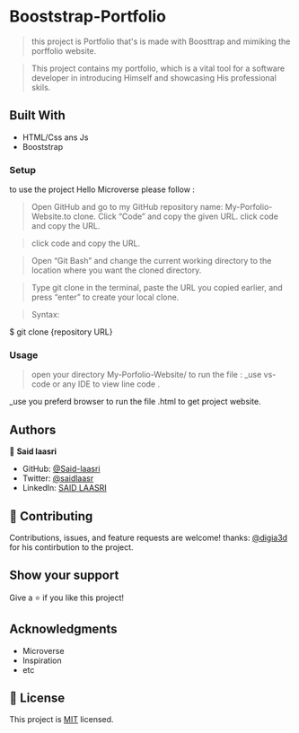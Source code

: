 # Booststrap-Portfolio
>this project is Portfolio that's is made with Boosttrap and mimiking the porffolio website.

> This project contains my portfolio, which is a vital tool for a software developer in introducing Himself and showcasing His professional skils.

## Built With

- HTML/Css ans Js
- Booststrap


### Setup

to use the project Hello Microverse please follow :
 >Open GitHub and go to my GitHub repository name: My-Porfolio-Website.to clone.
 >Click “Code” and copy the given URL.
 >click code and copy the URL.

 >click code and copy the URL.

 >Open “Git Bash” and change the current working directory to the location where you want the cloned directory.

 >Type git clone in the terminal, paste the URL you copied earlier, and press “enter” to create your local clone.

 >Syntax:

  $ git clone {repository URL}

### Usage

>open your directory My-Porfolio-Website/
to run the file :
_use vs-code or any IDE  to view line code .

_use you preferd browser to run the file .html to get project website.


## Authors

👤 **Said laasri**

- GitHub: [@Said-laasri](https://github.com/Said-laasri)
- Twitter: [@saidlaasr](https://twitter.com/saidlaasr)
- LinkedIn: [SAID LAASRI](https://www.linkedin.com/in/said-laasri-8a4367172/)


## 🤝 Contributing

Contributions, issues, and feature requests are welcome!
thanks:
[@digia3d](https://github.com/digia3d?tab=repositories) for his contirbution to the project.

## Show your support

Give a ⭐️ if you like this project!

## Acknowledgments

- Microverse
- Inspiration
- etc

## 📝 License

This project is [MIT](./MIT.md) licensed.